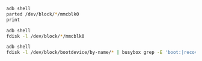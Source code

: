 ``` bash
adb shell
parted /dev/block/*/mmcblk0
print
```

``` bash
adb shell
fdisk -l /dev/block/*/mmcblk0
```

``` bash
adb shell
fdisk -l /dev/block/bootdevice/by-name/* | busybox grep -E 'boot:|recovery:|userdata:|system:|cache:'
```
